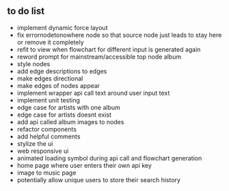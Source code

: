 ## to do list

* implement dynamic force layout
* fix errornodetonowhere node so that source node just leads to stay here or remove it completely
* refit to view when flowchart for different input is generated again
* reword prompt for mainstream/accessible top node album
* style nodes
* add edge descriptions to edges
* make edges directional
* make edges of nodes appear
* implement wrapper api call text around user input text 
* implement unit testing
* edge case for artists with one album
* edge case for artists doesnt exist
* add api called album images to nodes
* refactor components
* add helpful comments
* stylize the ui 
* web responsive ui
* animated loading symbol during api call and flowchart generation
* home page where user enters their own api key 
* image to music page
* potentially allow unique users to store their search history
